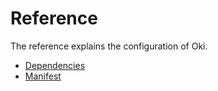# Reference

The reference explains the configuration of Oki.

* [Dependencies](dependencies.md)
* [Manifest](manifest.md)
